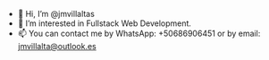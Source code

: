 - 👋 Hi, I’m @jmvillaltas
- 👀 I’m interested in Fullstack Web Development.
- 📫 You can contact me by WhatsApp: +50686906451 or by email: jmvillalta@outlook.es

<!---
jmvillaltas/jmvillaltas is a ✨ special ✨ repository because its `README.md` (this file) appears on your GitHub profile.
You can click the Preview link to take a look at your changes.
--->

